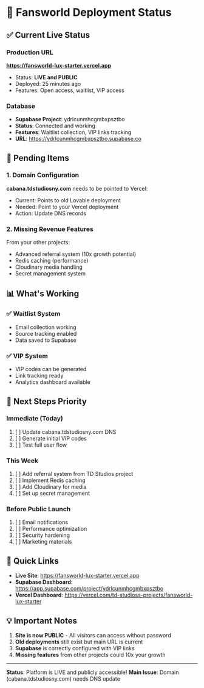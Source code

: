 # 🚀 Fansworld Deployment Status

## ✅ Current Live Status

### Production URL
**https://fansworld-lux-starter.vercel.app** 
- Status: **LIVE and PUBLIC**
- Deployed: 25 minutes ago
- Features: Open access, waitlist, VIP access


### Database
- **Supabase Project**: ydrlcunmhcgmbxpsztbo
- **Status**: Connected and working
- **Features**: Waitlist collection, VIP links tracking
- **URL**: https://ydrlcunmhcgmbxpsztbo.supabase.co

## 🔴 Pending Items

### 1. Domain Configuration
**cabana.tdstudiosny.com** needs to be pointed to Vercel:
- Current: Points to old Lovable deployment
- Needed: Point to your Vercel deployment
- Action: Update DNS records

### 2. Missing Revenue Features
From your other projects:
- Advanced referral system (10x growth potential)
- Redis caching (performance)
- Cloudinary media handling
- Secret management system

## 📊 What's Working


### ✅ Waitlist System
- Email collection working
- Source tracking enabled
- Data saved to Supabase

### ✅ VIP System
- VIP codes can be generated
- Link tracking ready
- Analytics dashboard available

## 🎯 Next Steps Priority

### Immediate (Today)
1. [ ] Update cabana.tdstudiosny.com DNS
2. [ ] Generate initial VIP codes
3. [ ] Test full user flow

### This Week
1. [ ] Add referral system from TD Studios project
2. [ ] Implement Redis caching
3. [ ] Add Cloudinary for media
4. [ ] Set up secret management

### Before Public Launch
1. [ ] Email notifications
2. [ ] Performance optimization
3. [ ] Security hardening
4. [ ] Marketing materials

## 🔗 Quick Links

- **Live Site**: https://fansworld-lux-starter.vercel.app
- **Supabase Dashboard**: https://app.supabase.com/project/ydrlcunmhcgmbxpsztbo
- **Vercel Dashboard**: https://vercel.com/td-studioss-projects/fansworld-lux-starter

## 💡 Important Notes

1. **Site is now PUBLIC** - All visitors can access without password
2. **Old deployments** still exist but main URL is current
3. **Supabase** is correctly configured with VIP links
4. **Missing features** from other projects could 10x your growth

---

**Status**: Platform is LIVE and publicly accessible!
**Main Issue**: Domain (cabana.tdstudiosny.com) needs DNS update